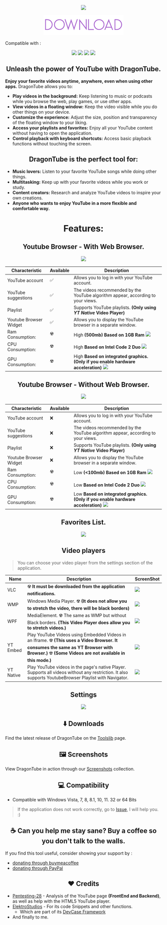 <p align="center">
   <img src="https://i.ibb.co/w7BJHNn/Captura-de-pantalla-2024-03-04-151129-modified.png">
</p>

<p align="center">
	<a href="https://toolslib.net/downloads/viewdownload/988-dragontubepro/" target="_blank">
		<img src="https://raw.githubusercontent.com/DestroyerDarkNess/StrelyCleaner/main/download-button.png">
	</a>
</p>

<p align="left">Compatible with : </p>
	<p align="center">
		<img src="https://i.ibb.co/FKN6njM/pngwing-com-50x50.png">
                <img src="https://i.ibb.co/7Yq8YVR/pngwing-com-1-50x50.png">
                <img src="https://i.ibb.co/vd6rfjW/pngwing-com-2-50x50.png">
                <img src="https://i.ibb.co/mG0tpDB/pngwing-com-3-50x50.png">
	</p>


<center>
<h2>Unleash the power of YouTube with DragonTube.</h2> 
</center>

**Enjoy your favorite videos anytime, anywhere, even when using other apps.** DragonTube allows you to:

- **Play videos in the background:** Keep listening to music or podcasts while you browse the web, play games, or use other apps.
- **View videos in a floating window:** Keep the video visible while you do other things on your device.
- **Customize the experience:** Adjust the size, position and transparency of the floating window to your liking.
- **Access your playlists and favorites:** Enjoy all your YouTube content without having to open the application.
- **Control playback with keyboard shortcuts:** Access basic playback functions without touching the screen.

<center>
<h2>DragonTube is the perfect tool for:</h2> 
</center>

- **Music lovers:** Listen to your favorite YouTube songs while doing other things.
- **Multitasking:** Keep up with your favorite videos while you work or study.
- **Content creators:** Research and analyze YouTube videos to inspire your own creations.
- **Anyone who wants to enjoy YouTube in a more flexible and comfortable way.**

<center>
<h1> Features:</h1> 
  <h2> Youtube Browser - With Web Browser.</h2> 
</center>

<p align="center">
   <img src="https://github.com/DestroyerDarkNess/DragonTube/assets/32405118/ba74c9e3-c07b-42a1-841e-c15708cc6003">
</p>

| Characteristic | Available |  Description  |
|----------|---------------|---------------|
| YouTube account | ✅ | Allows you to log in with your YouTube account. |
| YouTube suggestions | ✅ | The videos recommended by the YouTube algorithm appear, according to your views. |
| Playlist | ✅ | Supports YouTube playlists. **(Only using *YT Native* Video Player)** |
| Youtube Browser Widget | ✅ | Allows you to display the YouTube browser in a separate window. |
| Ram Consumption: | ☢️ | High **(500mb)** **Based on 1GB Ram**  ![](https://geps.dev/progress/50?dangerColor=800000&warningColor=ff9900&successColor=006600) |
| CPU Consumption:  | ☢️ | High **Based on Intel Code 2 Duo** ![](https://geps.dev/progress/80?dangerColor=006600&warningColor=ff9900&successColor=800000) |
| GPU Consumption:  | ☢️ | High **Based on integrated graphics. (Only if you enable hardware acceleration)** ![](https://geps.dev/progress/90?dangerColor=006600&warningColor=ff9900&successColor=800000)  |

<center>
  <h2> Youtube Browser - Without Web Browser.</h2> 
</center>

<p align="center">
   <img src="https://github.com/DestroyerDarkNess/DragonTube/assets/32405118/080e4f6a-906e-4477-b711-7dc0abce9d1c">
</p>


| Characteristic | Available |  Description  |
|----------|---------------|---------------|
| YouTube account | ❌ | Allows you to log in with your YouTube account. |
| YouTube suggestions | ❌ | The videos recommended by the YouTube algorithm appear, according to your views. |
| Playlist | ❌ | Supports YouTube playlists. **(Only using *YT Native* Video Player)** |
| Youtube Browser Widget | ❌ | Allows you to display the YouTube browser in a separate window. |
| Ram Consumption: | ☢️ | Low **(<100mb)** **Based on 1GB Ram**  ![](https://geps.dev/progress/10?dangerColor=006600&warningColor=ff9900&successColor=800000) |
| CPU Consumption:  | ☢️ | Low **Based on Intel Code 2 Duo** ![](https://geps.dev/progress/10?dangerColor=006600&warningColor=ff9900&successColor=800000) |
| GPU Consumption:  | ☢️ | Low **Based on integrated graphics. (Only if you enable hardware acceleration)** ![](https://geps.dev/progress/10?dangerColor=006600&warningColor=ff9900&successColor=800000)  |

<center>
  <h2> Favorites List.</h2> 
</center>

<p align="center">
   <img src="https://github.com/DestroyerDarkNess/DragonTube/assets/32405118/3a86a00a-421b-475c-92d3-7032e4f776d8">
</p>

<center>
  <h2> Video players</h2> 
</center>

> You can choose your video player from the settings section of the application.

| Name | Description |  ScreenShot  |
|----------|---------------|---------------|
| VLC | ☢️ **It must be downloaded from the application notifications.** | ![](https://github.com/DestroyerDarkNess/DragonTube/assets/32405118/dccac654-0993-4584-b08c-8233e66da87b) |
| WMP | Windows Media Player. ☢️ **(It does not allow you to stretch the video, there will be black borders)** | ![](https://github.com/DestroyerDarkNess/DragonTube/assets/32405118/3a108bc5-ad5f-4fcf-802f-c1eb6ed07c20) |
| WPF | MediaElement. ☢️ The same as WMP but without Black borders. **(This Video Player does allow you to stretch videos.)** | ![](https://github.com/DestroyerDarkNess/DragonTube/assets/32405118/bfda8304-1d0e-4592-a392-e410cbb52bb1) |
| YT Embed | Play YouTube Videos using Embedded Videos in an Iframe. ☢️ **(This uses a Video Browser. It consumes the same as YT Browser with Browser.)** ☢️ **(Some Videos are not available in this mode.)** | ![](https://github.com/DestroyerDarkNess/DragonTube/assets/32405118/94f7cd8a-d47d-4213-a207-ed761df593fb) |
| YT Native | Play YouTube videos in the page's native Player. Supports all videos without any restriction. It also supports YoutubeBrowser Playlist with Navigator. | ![](https://github.com/DestroyerDarkNess/DragonTube/assets/32405118/b2ab2733-bff5-4ad1-92e3-ec110c392337) |

<center>
  <h2> Settings</h2> 
</center>

<p align="center">
   <img src="https://github.com/DestroyerDarkNess/DragonTube/assets/32405118/002d81ed-463f-4775-ad44-a84e45a7c1ca">
</p>

<center>
<h2> ⬇️ Downloads</h2> 
</center>

Find the latest release of DragonTube on the [Toolslib](https://toolslib.net/downloads/viewdownload/988-dragontubepro/) page.

<center>
<h2>🖼️ Screenshots</h2> 
</center>

View DragonTube in action through our [Screenshots](https://github.com/DestroyerDarkNess/DragonTube/blob/main/IMAGES.md) collection.

<center>
<h2> 💻 Compatibility</h2> 
</center>

- Compatible with Windows Vista, 7, 8, 8.1, 10, 11. 32 or 64 Bits
  
> If the application does not work correctly, go to [Issue](https://github.com/DestroyerDarkNess/DragonTube/issues), I will help you. :)

<center>
<h2> ☕ Can you help me stay sane? Buy a coffee so you don't talk to the walls.</h2>
</center>

If you find this tool useful, consider showing your support by : 
  - [donating through buymeacoffee](https://www.buymeacoffee.com/s4lsalsoft) 
  - [donating through PayPal](https://www.paypal.com/paypalme/SalvadorKrilewski)

<center>
<h2> ❤️ Credits </h2>
</center>

- [Pentesting-28](https://github.com/Pentesting-28) - Analysis of the YouTube page **(FrontEnd and Backend)**, as well as help with the HTML5 YouTube player.
- [ElektroStudios](https://github.com/ElektroStudios) - For its code Snippets and other functions.
   - Which are part of its [DevCase Framework](https://codecanyon.net/item/elektrokit-class-library-for-net/19260282)
- And finally to me.

